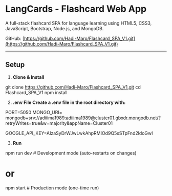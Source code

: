 # LangCards - Flashcard Web App

A full-stack flashcard SPA for language learning using HTML5, CSS3, JavaScript, Bootstrap, Node.js, and MongoDB.

GitHub: [https://github.com/Hadi-Maro/Flashcard_SPA_V1.git](https://github.com/Hadi-Maro/Flashcard_SPA_V1.git)

---

## Setup

1. **Clone & Install**

git clone https://github.com/Hadi-Maro/Flashcard_SPA_V1.git
cd Flashcard_SPA_V1
npm install


2.  **.env File Create a .env file in the root directory with:**

PORT=5050
MONGO_URI= mongodb+srv://adiiima1989:adiiima1989@cluster01.gbxdr.mongodb.net/?retryWrites=true&w=majority&appName=Cluster01

GOOGLE_API_KEY=AIzaSyDrWJwLwkAhpRMIOd9Q5sSTpFnd2ldoGwI


3. **Run**

npm run dev       # Development mode (auto-restarts on changes)
# or
npm start         # Production mode (one-time run)
